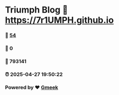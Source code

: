 # Triumph Blog :link: https://7r1UMPH.github.io 
### :page_facing_up: [54](https://7r1UMPH.github.io/tag.html) 
### :speech_balloon: 0 
### :hibiscus: 793141 
### :alarm_clock: 2025-04-27 19:50:22 
### Powered by :heart: [Gmeek](https://github.com/Meekdai/Gmeek)
